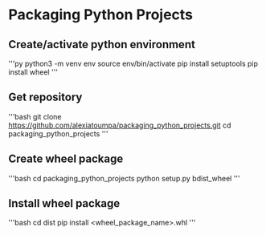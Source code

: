 # Packaging Python Projects

## Create/activate python environment
'''py
python3 -m venv env
source env/bin/activate
pip install setuptools
pip install wheel
'''

## Get repository
'''bash
git clone https://github.com/alexiatoumpa/packaging_python_projects.git
cd packaging_python_projects
'''

## Create wheel package
'''bash
cd packaging_python_projects
python setup.py bdist_wheel
'''

## Install wheel package
'''bash
cd dist
pip install <wheel_package_name>.whl
'''
